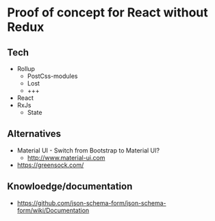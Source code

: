 # Proof of concept for React without Redux

## Tech
* Rollup
  - PostCss-modules
  - Lost
  - +++
* React
* RxJs
  - State

## Alternatives

* Material UI - Switch from Bootstrap to Material UI?
  * http://www.material-ui.com
* https://greensock.com/

## Knowloedge/documentation

* https://github.com/json-schema-form/json-schema-form/wiki/Documentation


